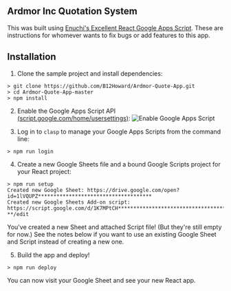 ## Ardmor Inc Quotation System

This was built using [Enuchi's Excellent React Google Apps Script](https://github.com/enuchi/React-Google-Apps-Script).
These are instructions for whomever wants to fix bugs or add features to this app.

## Installation

1.  Clone the sample project and install dependencies:

```
> git clone https://github.com/B12Howard/Ardmor-Quote-App.git
> cd Ardmor-Quote-App-master
> npm install
```

2. Enable the Google Apps Script API [(script.google.com/home/usersettings)](https://script.google.com/home/usersettings):
   ![Enable Google Apps Script](https://i.imgur.com/PxuNbP3.png "enable the Google Apps Script API")

3. Log in to `clasp` to manage your Google Apps Scripts from the command line:

```
> npm run login
```

4. Create a new Google Sheets file and a bound Google Scripts project for your React project:

```
> npm run setup
Created new Google Sheet: https://drive.google.com/open?id=1lVQUPZ*************************************
Created new Google Sheets Add-on script: https://script.google.com/d/1K7MPtCH*************************************-**/edit
```

You've created a new Sheet and attached Script file! (But they're still empty for now.) See the notes below if you want to use an existing Google Sheet and Script instead of creating a new one.

5. Build the app and deploy!

```
> npm run deploy
```

You can now visit your Google Sheet and see your new React app.
